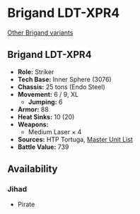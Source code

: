 # Brigand LDT-XPR4

[Other Brigand variants](../brigand.md)

## Brigand LDT-XPR4
- **Role:** Striker
- **Tech Base:** Inner Sphere (3076)
- **Chassis:** 25 tons (Endo Steel)
- **Movement:** 6 / 9, XL
  - **Jumping:** 6
- **Armor:** 88
- **Heat Sinks:** 10 (20)
- **Weapons:**
  - Medium Laser × 4
- **Sources:** HTP Tortuga, [Master Unit List](http://masterunitlist.info/Unit/Details/7316/brigand-ldt-xpr4)
- **Battle Value:** 739

## Availability

### Jihad
- Pirate

